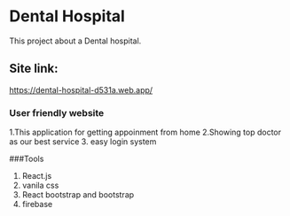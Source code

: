 # Dental Hospital

This project about a Dental hospital.

## Site link:

https://dental-hospital-d531a.web.app/

### User friendly website
1.This application for getting appoinment from home
2.Showing top doctor as our best service
3. easy login system

###Tools
1. React.js
2. vanila css
3. React bootstrap and bootstrap
4. firebase

